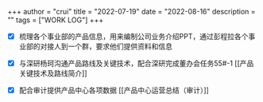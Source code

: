 +++
author = "crui"
title = "2022-07-19"
date = "2022-08-16"
description = ""
tags = ["WORK LOG"]
+++

- [x] 梳理各个事业部的产品信息，用来编制公司业务介绍PPT，通过彭程拉各个事业部的对接人到一个群，要求他们提供资料和信息
- [x] 与深研杨珂沟通产品路线及关键技术，配合深研完成董办会任务55#-1 [[产品关键技术及路线简介]]
- [x] 配合审计提供产品中心各项数据 [[产品中心运营总结（审计）]]

